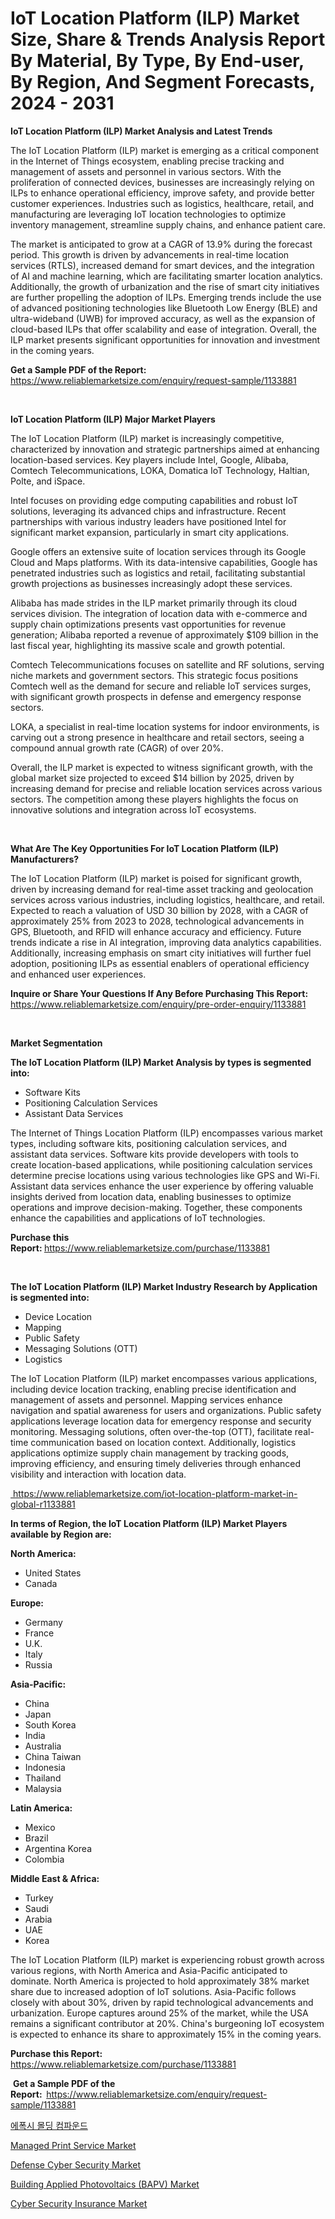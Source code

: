 <p><h1>IoT Location Platform (ILP) Market Size, Share & Trends Analysis Report By Material, By Type, By End-user, By Region, And Segment Forecasts, 2024 - 2031</h1></p><p><strong>IoT Location Platform (ILP) Market Analysis and Latest Trends</strong></p>
<p><p>The IoT Location Platform (ILP) market is emerging as a critical component in the Internet of Things ecosystem, enabling precise tracking and management of assets and personnel in various sectors. With the proliferation of connected devices, businesses are increasingly relying on ILPs to enhance operational efficiency, improve safety, and provide better customer experiences. Industries such as logistics, healthcare, retail, and manufacturing are leveraging IoT location technologies to optimize inventory management, streamline supply chains, and enhance patient care.</p><p>The market is anticipated to grow at a CAGR of 13.9% during the forecast period. This growth is driven by advancements in real-time location services (RTLS), increased demand for smart devices, and the integration of AI and machine learning, which are facilitating smarter location analytics. Additionally, the growth of urbanization and the rise of smart city initiatives are further propelling the adoption of ILPs. Emerging trends include the use of advanced positioning technologies like Bluetooth Low Energy (BLE) and ultra-wideband (UWB) for improved accuracy, as well as the expansion of cloud-based ILPs that offer scalability and ease of integration. Overall, the ILP market presents significant opportunities for innovation and investment in the coming years.</p></p>
<p><strong>Get a Sample PDF of the Report:&nbsp;</strong> <a href="https://www.reliablemarketsize.com/enquiry/request-sample/1133881?utm_campaign=1103&utm_medium=2&utm_source=Github&utm_content=ia&utm_term=08102024&utm_id=iot-location-platform-ilp">https://www.reliablemarketsize.com/enquiry/request-sample/1133881</a></p>
<p>&nbsp;</p>
<p><strong>IoT Location Platform (ILP) Major Market Players</strong></p>
<p><p>The IoT Location Platform (ILP) market is increasingly competitive, characterized by innovation and strategic partnerships aimed at enhancing location-based services. Key players include Intel, Google, Alibaba, Comtech Telecommunications, LOKA, Domatica IoT Technology, Haltian, Polte, and iSpace.</p><p>Intel focuses on providing edge computing capabilities and robust IoT solutions, leveraging its advanced chips and infrastructure. Recent partnerships with various industry leaders have positioned Intel for significant market expansion, particularly in smart city applications.</p><p>Google offers an extensive suite of location services through its Google Cloud and Maps platforms. With its data-intensive capabilities, Google has penetrated industries such as logistics and retail, facilitating substantial growth projections as businesses increasingly adopt these services.</p><p>Alibaba has made strides in the ILP market primarily through its cloud services division. The integration of location data with e-commerce and supply chain optimizations presents vast opportunities for revenue generation; Alibaba reported a revenue of approximately $109 billion in the last fiscal year, highlighting its massive scale and growth potential.</p><p>Comtech Telecommunications focuses on satellite and RF solutions, serving niche markets and government sectors. This strategic focus positions Comtech well as the demand for secure and reliable IoT services surges, with significant growth prospects in defense and emergency response sectors.</p><p>LOKA, a specialist in real-time location systems for indoor environments, is carving out a strong presence in healthcare and retail sectors, seeing a compound annual growth rate (CAGR) of over 20%.</p><p>Overall, the ILP market is expected to witness significant growth, with the global market size projected to exceed $14 billion by 2025, driven by increasing demand for precise and reliable location services across various sectors. The competition among these players highlights the focus on innovative solutions and integration across IoT ecosystems.</p></p>
<p>&nbsp;</p>
<p><strong>What Are The Key Opportunities For IoT Location Platform (ILP) Manufacturers?</strong></p>
<p><p>The IoT Location Platform (ILP) market is poised for significant growth, driven by increasing demand for real-time asset tracking and geolocation services across various industries, including logistics, healthcare, and retail. Expected to reach a valuation of USD 30 billion by 2028, with a CAGR of approximately 25% from 2023 to 2028, technological advancements in GPS, Bluetooth, and RFID will enhance accuracy and efficiency. Future trends indicate a rise in AI integration, improving data analytics capabilities. Additionally, increasing emphasis on smart city initiatives will further fuel adoption, positioning ILPs as essential enablers of operational efficiency and enhanced user experiences.</p></p>
<p><strong>Inquire or Share Your Questions If Any Before Purchasing This Report:</strong> <a href="https://www.reliablemarketsize.com/enquiry/pre-order-enquiry/1133881?utm_campaign=1103&utm_medium=2&utm_source=Github&utm_content=ia&utm_term=08102024&utm_id=iot-location-platform-ilp">https://www.reliablemarketsize.com/enquiry/pre-order-enquiry/1133881</a></p>
<p>&nbsp;</p>
<p><strong>Market Segmentation</strong></p>
<p><strong>The IoT Location Platform (ILP) Market Analysis by types is segmented into:</strong></p>
<p><ul><li>Software Kits</li><li>Positioning Calculation Services</li><li>Assistant Data Services</li></ul></p>
<p><p>The Internet of Things Location Platform (ILP) encompasses various market types, including software kits, positioning calculation services, and assistant data services. Software kits provide developers with tools to create location-based applications, while positioning calculation services determine precise locations using various technologies like GPS and Wi-Fi. Assistant data services enhance the user experience by offering valuable insights derived from location data, enabling businesses to optimize operations and improve decision-making. Together, these components enhance the capabilities and applications of IoT technologies.</p></p>
<p><strong>Purchase this Report:&nbsp;</strong><a href="https://www.reliablemarketsize.com/purchase/1133881?utm_campaign=1103&utm_medium=2&utm_source=Github&utm_content=ia&utm_term=08102024&utm_id=iot-location-platform-ilp">https://www.reliablemarketsize.com/purchase/1133881</a></p>
<p>&nbsp;</p>
<p><strong>The IoT Location Platform (ILP) Market Industry Research by Application is segmented into:</strong></p>
<p><ul><li>Device Location</li><li>Mapping</li><li>Public Safety</li><li>Messaging Solutions (OTT)</li><li>Logistics</li></ul></p>
<p><p>The IoT Location Platform (ILP) market encompasses various applications, including device location tracking, enabling precise identification and management of assets and personnel. Mapping services enhance navigation and spatial awareness for users and organizations. Public safety applications leverage location data for emergency response and security monitoring. Messaging solutions, often over-the-top (OTT), facilitate real-time communication based on location context. Additionally, logistics applications optimize supply chain management by tracking goods, improving efficiency, and ensuring timely deliveries through enhanced visibility and interaction with location data.</p></p>
<p><a href="https://www.reliablemarketsize.com/iot-location-platform-market-in-global-r1133881?utm_campaign=1103&utm_medium=2&utm_source=Github&utm_content=ia&utm_term=08102024&utm_id=iot-location-platform-ilp">&nbsp;https://www.reliablemarketsize.com/iot-location-platform-market-in-global-r1133881</a></p>
<p><strong>In terms of Region, the IoT Location Platform (ILP) Market Players available by Region are:</strong></p>
<p>
    <p> <strong> North America: </strong>
        <ul>
            <li>United States</li>
            <li>Canada</li>
        </ul>
        </p> 
    <p> <strong> Europe: </strong>
        <ul>
            <li>Germany</li>
            <li>France</li>
            <li>U.K.</li>
            <li>Italy</li>
            <li>Russia</li>
        </ul>
        </p> 
    <p> <strong> Asia-Pacific: </strong>
        <ul>
            <li>China</li>
            <li>Japan</li>
            <li>South Korea</li>
            <li>India</li>
            <li>Australia</li>
            <li>China Taiwan</li>
            <li>Indonesia</li>
            <li>Thailand</li>
            <li>Malaysia</li>
        </ul>
        </p> 
    <p> <strong> Latin America: </strong>
        <ul>
            <li>Mexico</li>
            <li>Brazil</li>
            <li>Argentina Korea</li>
            <li>Colombia</li>
        </ul>
        </p> 
    <p> <strong> Middle East & Africa: </strong>
        <ul>
            <li>Turkey</li>
            <li>Saudi</li>
            <li>Arabia</li>
            <li>UAE</li>
            <li>Korea</li>
        </ul>
    </p>
    </p>
<p><p>The IoT Location Platform (ILP) market is experiencing robust growth across various regions, with North America and Asia-Pacific anticipated to dominate. North America is projected to hold approximately 38% market share due to increased adoption of IoT solutions. Asia-Pacific follows closely with about 30%, driven by rapid technological advancements and urbanization. Europe captures around 25% of the market, while the USA remains a significant contributor at 20%. China's burgeoning IoT ecosystem is expected to enhance its share to approximately 15% in the coming years.</p></p>
<p><strong>Purchase this Report: </strong><a href="https://www.reliablemarketsize.com/purchase/1133881?utm_campaign=1103&utm_medium=2&utm_source=Github&utm_content=ia&utm_term=08102024&utm_id=iot-location-platform-ilp">https://www.reliablemarketsize.com/purchase/1133881</a></p>
<p>&nbsp;<strong>Get a Sample PDF of the Report:&nbsp;&nbsp;</strong><a href="https://www.reliablemarketsize.com/enquiry/request-sample/1133881?utm_campaign=1103&utm_medium=2&utm_source=Github&utm_content=ia&utm_term=08102024&utm_id=iot-location-platform-ilp">https://www.reliablemarketsize.com/enquiry/request-sample/1133881</a></p>
<p><strong></strong></p>
<p><p><a href="https://github.com/sougarounis/Market-Research-Report-List-6/blob/main/848555817202.md?utm_campaign=1103&utm_medium=2&utm_source=Github&utm_content=ia&utm_term=08102024&utm_id=iot-location-platform-ilp">에폭시 몰딩 컴파운드</a></p><p><a href="https://www.linkedin.com/pulse/managed-print-service-market-trends-strategic-insights-2024-kp8wf?utm_campaign=1103&utm_medium=2&utm_source=Github&utm_content=ia&utm_term=08102024&utm_id=iot-location-platform-ilp">Managed Print Service Market</a></p><p><a href="https://www.linkedin.com/pulse/defense-cyber-security-market-size-share-analysis--zplwe?utm_campaign=1103&utm_medium=2&utm_source=Github&utm_content=ia&utm_term=08102024&utm_id=iot-location-platform-ilp">Defense Cyber Security Market</a></p><p><a href="https://issuu.com/reportprime-2/docs/building-applied-photovoltaics-bapv_37041561450661?utm_campaign=1103&utm_medium=2&utm_source=Github&utm_content=ia&utm_term=08102024&utm_id=iot-location-platform-ilp">Building Applied Photovoltaics (BAPV) Market</a></p><p><a href="https://www.linkedin.com/pulse/cyber-security-insurance-market-size-type-information-f1zve?utm_campaign=1103&utm_medium=2&utm_source=Github&utm_content=ia&utm_term=08102024&utm_id=iot-location-platform-ilp">Cyber Security Insurance Market</a></p></p>